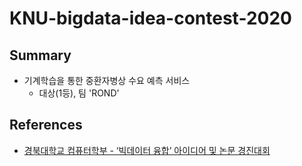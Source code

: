 # KNU-bigdata-idea-contest-2020

## Summary

- 기계학습을 통한 중환자병상 수요 예측 서비스
  - 대상(1등), 팀 'ROND'

## References

- [경북대학교 컴퓨터학부 - ‘빅데이터 융합’ 아이디어 및 논문 경진대회](https://computer.knu.ac.kr/bbs/board.php?bo_table=sub5_1&wr_id=23961)
